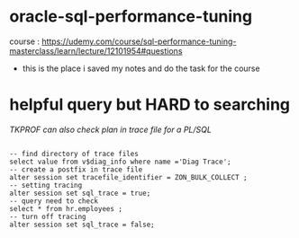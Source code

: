 # oracle-sql-performance-tuning
course : https://udemy.com/course/sql-performance-tuning-masterclass/learn/lecture/12101954#questions
- this is the place i saved my notes and do the task for the course 

# helpful query but HARD to searching 
*TKPROF can also check plan in trace file for a PL/SQL*
<pre><code>
-- find directory of trace files 
select value from v$diag_info where name ='Diag Trace';
-- create a postfix in trace file 
alter session set tracefile_identifier = ZON_BULK_COLLECT ;
-- setting tracing
alter session set sql_trace = true;
-- query need to check 
select * from hr.employees ;
-- turn off tracing 
alter session set sql_trace = false;
</code></pre>